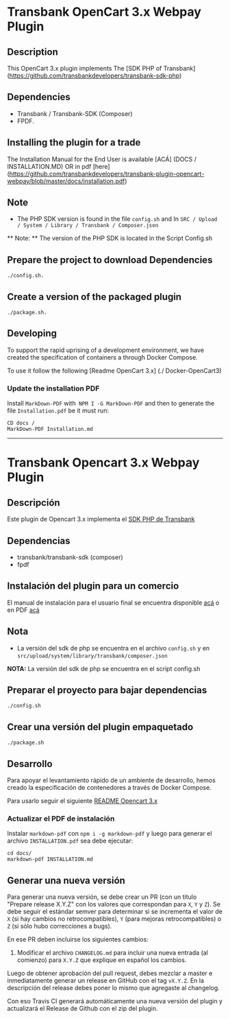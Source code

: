 # Transbank OpenCart 3.x Webpay Plugin

## Description

This OpenCart 3.x plugin implements
The [SDK PHP of Transbank] (https://github.com/transbankdevelopers/transbank-sdk-php)

## Dependencies

* Transbank / Transbank-SDK (Composer)
* FPDF.


## Installing the plugin for a trade

The Installation Manual for the End User is available [ACÁ] (DOCS / INSTALLATION.MD) OR
in pdf [here] (https://github.com/transbankdevelopers/transbank-plugin-opencart-webpay/blob/master/docs/installation.pdf)


## Note
- The PHP SDK version is found in the file `config.sh` and
In `SRC / Upload / System / Library / Transbank / Composer.json`

** Note: ** The version of the PHP SDK is located in the Script Config.sh

## Prepare the project to download Dependencies

    ./config.sh.

## Create a version of the packaged plugin

    ./package.sh.

## Developing

To support the rapid uprising of a development environment, we have created the specification of containers a
through Docker Compose.

To use it follow the following [Readme OpenCart 3.x] (./ Docker-OpenCart3)

### Update the installation PDF
Install `MarkDown-PDF` with` NPM I -G MarkDown-PDF` and then to generate the file `Installation.pdf` be it must run:
```
CD docs /
MarkDown-PDF Installation.md
```
---------

# Transbank Opencart 3.x Webpay Plugin

## Descripción

Este plugin de Opencart 3.x implementa 
el [SDK PHP de Transbank](https://github.com/TransbankDevelopers/transbank-sdk-php) 

## Dependencias

* transbank/transbank-sdk (composer)
* fpdf


## Instalación del plugin para un comercio

El manual de instalación para el usuario final se encuentra disponible [acá](docs/INSTALLATION.md) o 
en PDF [acá](https://github.com/TransbankDevelopers/transbank-plugin-opencart-webpay/blob/master/docs/INSTALLATION.pdf)


## Nota  
- La versión del sdk de php se encuentra en el archivo `config.sh` y 
en `src/upload/system/library/transbank/composer.json`

**NOTA:** La versión del sdk de php se encuentra en el script config.sh

## Preparar el proyecto para bajar dependencias

    ./config.sh

## Crear una versión del plugin empaquetado 

    ./package.sh

## Desarrollo

Para apoyar el levantamiento rápido de un ambiente de desarrollo, hemos creado la especificación de contenedores a 
través de Docker Compose.

Para usarlo seguir el siguiente [README Opencart 3.x](./docker-opencart3)

### Actualizar el PDF de instalación
Instalar `markdown-pdf` con `npm i -g markdown-pdf` y luego para generar el archivo `INSTALLATION.pdf` sea debe ejecutar: 
```
cd docs/
markdown-pdf INSTALLATION.md
```

## Generar una nueva versión

Para generar una nueva versión, se debe crear un PR (con un título "Prepare release X.Y.Z" con los valores que correspondan para `X`, `Y` y `Z`). Se debe seguir el estándar semver para determinar si se incrementa el valor de `X` (si hay cambios no retrocompatibles), `Y` (para mejoras retrocompatibles) o `Z` (si sólo hubo correcciones a bugs).

En ese PR deben incluirse los siguientes cambios:

1. Modificar el archivo `CHANGELOG.md` para incluir una nueva entrada (al comienzo) para `X.Y.Z` que explique en español los cambios.

Luego de obtener aprobación del pull request, debes mezclar a master e inmediatamente generar un release en GitHub con el tag `vX.Y.Z`. En la descripción del release debes poner lo mismo que agregaste al changelog.

Con eso Travis CI generará automáticamente una nueva versión del plugin y actualizará el Release de Github con el zip del plugin.
